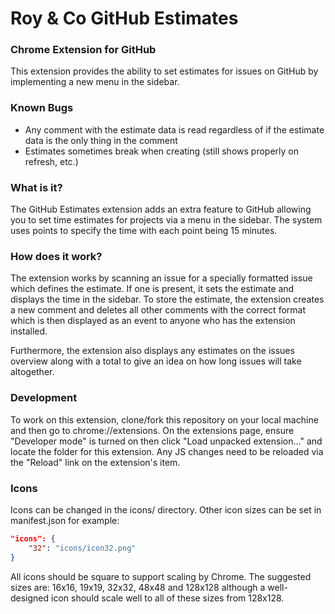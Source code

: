 # Roy & Co GitHub Estimates

### Chrome Extension for GitHub
This extension provides the ability to set estimates for issues on GitHub by implementing a new menu in the sidebar.

### Known Bugs
- Any comment with the estimate data is read regardless of if the estimate data is the only thing in the comment
- Estimates sometimes break when creating (still shows properly on refresh, etc.)

### What is it?
The GitHub Estimates extension adds an extra feature to GitHub allowing you to set time estimates for projects via a menu in the sidebar. The system uses points to specify the time with each point being 15 minutes.

### How does it work?
The extension works by scanning an issue for a specially formatted issue which defines the estimate. If one is present, it sets the estimate and displays the time in the sidebar. To store the estimate, the extension creates a new comment and deletes all other comments with the correct format which is then displayed as an event to anyone who has the extension installed.

Furthermore, the extension also displays any estimates on the issues overview along with a total to give an idea on how long issues will take altogether.

### Development
To work on this extension, clone/fork this repository on your local machine and then go to chrome://extensions. On the extensions page, ensure "Developer mode" is turned on then click "Load unpacked extension..." and locate the folder for this extension. Any JS changes need to be reloaded via the "Reload" link on the extension's item.

### Icons
Icons can be changed in the icons/ directory. Other icon sizes can be set in manifest.json for example:
```json
"icons": {
	"32": "icons/icon32.png"
}
```
All icons should be square to support scaling by Chrome. The suggested sizes are: 16x16, 19x19, 32x32, 48x48 and 128x128 although a well-designed icon should scale well to all of these sizes from 128x128.

